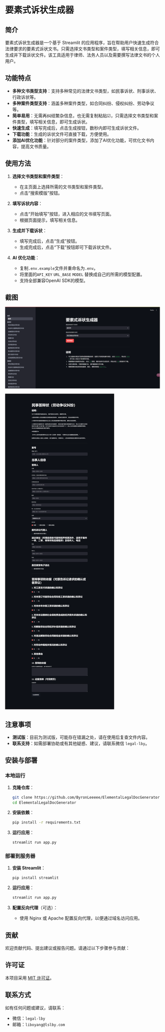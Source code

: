# 要素式诉状生成器

## 简介

要素式诉状生成器是一个基于 Streamlit 的应用程序，旨在帮助用户快速生成符合法律要求的要素式诉状文书。只需选择文书类型和案件类型，填写相关信息，即可生成并下载诉状文件。该工具适用于律师、法务人员以及需要撰写法律文书的个人用户。

## 功能特点

- **多种文书类型支持**：支持多种常见的法律文书类型，如民事诉状、刑事诉状、行政诉状等。
- **多种案件类型支持**：涵盖多种案件类型，如合同纠纷、侵权纠纷、劳动争议等。
- **简单易用**：无需再纠结繁杂信息，也无需复制粘贴☑，只需选择文书类型和案件类型，填写相关信息，即可生成诉状。
- **快速生成**：填写完成后，点击生成按钮，数秒内即可生成诉状文件。
- **下载功能**：生成的诉状文件可直接下载，方便使用。
- **添加AI优化功能**：针对部分的案件类型，添加了AI优化功能，可优化文书内容，提高文书质量。

## 使用方法

1. **选择文书类型和案件类型**：
   - 在主页面上选择所需的文书类型和案件类型。
   - 点击“搜索模版”按钮。

2. **填写诉状内容**：
   - 点击“开始填写”按钮，进入相应的文书填写页面。
   - 根据页面提示，填写相关信息。

3. **生成并下载诉状**：
   - 填写完成后，点击“生成”按钮。
   - 生成完成后，点击“下载”按钮即可下载诉状文件。

4. **AI 优化功能**：
   - 复制`.env.example`文件并重命名为`.env`。
   - 将里面的`API_KEY` `URL_BASE` `MODEL` 替换成自己的所需的模型配置。
   - 支持全部兼容OpenAI SDK的模型。

## 截图

!["首页"](./screenshot/home.png)

!["答辩状"](./screenshot/劳动争议纠纷.png)


## 注意事项

- **测试版**：目前为测试版，可能存在错漏之处，请在使用后复查文件内容。
- **联系支持**：如需部署协助或有其他疑惑、建议，请联系微信 `legal-lby`。

## 安装与部署

### 本地运行

1. **克隆仓库**：
   ```bash
   git clone https://github.com/ByronLeeeee/ElementalLegalDocGenerator.git
   cd ElementalLegalDocGenerator
   ```

2. **安装依赖**：
   ```bash
   pip install -r requirements.txt
   ```

3. **运行应用**：
   ```bash
   streamlit run app.py
   ```

### 部署到服务器

1. **安装 Streamlit**：
   ```bash
   pip install streamlit
   ```

2. **运行应用**：
   ```bash
   streamlit run app.py
   ```

3. **配置反向代理**（可选）：
   - 使用 Nginx 或 Apache 配置反向代理，以便通过域名访问应用。

## 贡献

欢迎贡献代码、提出建议或报告问题。请通过以下步骤参与贡献：

## 许可证

本项目采用 [MIT 许可证](LICENSE)。

## 联系方式

如有任何问题或建议，请联系：

- 微信：`legal-lby`
- 邮箱：`liboyang@lslby.com`

